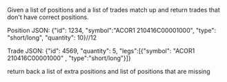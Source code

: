 Given a list of positions and a list of trades match up and return trades that don't have correct positions.

Position JSON:
{"id": 1234, "symbol":"ACOR1 210416C00001000", "type": "short/long", "quantity": 10}//12

Trade JSON:
{"id": 4569, "quantity": 5, "legs":[{"symbol": "ACOR1 210416C00001000" , "type":"short/long"}]}

return back a list of extra positions and list of positions that are missing
